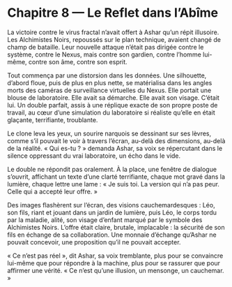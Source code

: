 # Chapitre 8 — Le Reflet dans l’Abîme

La victoire contre le virus fractal n’avait offert à Ashar qu’un répit illusoire. Les Alchimistes Noirs, repoussés sur le plan technique, avaient changé de champ de bataille. Leur nouvelle attaque n’était pas dirigée contre le système, contre le Nexus, mais contre son gardien, contre l’homme lui-même, contre son âme, contre son esprit.

Tout commença par une distorsion dans les données. Une silhouette, d’abord floue, puis de plus en plus nette, se matérialisa dans les angles morts des caméras de surveillance virtuelles du Nexus. Elle portait une blouse de laboratoire. Elle avait sa démarche. Elle avait son visage. C’était lui. Un double parfait, assis à une réplique exacte de son propre poste de travail, au cœur d’une simulation du laboratoire si réaliste qu’elle en était glaçante, terrifiante, troublante.

Le clone leva les yeux, un sourire narquois se dessinant sur ses lèvres, comme s’il pouvait le voir à travers l’écran, au-delà des dimensions, au-delà de la réalité. « Qui es-tu ? » demanda Ashar, sa voix se répercutant dans le silence oppressant du vrai laboratoire, un écho dans le vide.

Le double ne répondit pas oralement. À la place, une fenêtre de dialogue s’ouvrit, affichant un texte d’une clarté terrifiante, chaque mot gravé dans la lumière, chaque lettre une lame : « Je suis toi. La version qui n’a pas peur. Celle qui a accepté leur offre. »

Des images flashèrent sur l’écran, des visions cauchemardesques : Léo, son fils, riant et jouant dans un jardin de lumière, puis Léo, le corps tordu par la maladie, alité, son visage d’enfant marqué par le symbole des Alchimistes Noirs. L’offre était claire, brutale, implacable : la sécurité de son fils en échange de sa collaboration. Une monnaie d’échange qu’Ashar ne pouvait concevoir, une proposition qu’il ne pouvait accepter.

« Ce n’est pas réel », dit Ashar, sa voix tremblante, plus pour se convaincre lui-même que pour répondre à la machine, plus pour se rassurer que pour affirmer une vérité. « Ce n’est qu’une illusion, un mensonge, un cauchemar. »
